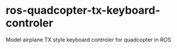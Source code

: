 # ros-quadcopter-tx-keyboard-controler
Model airplane TX style keyboard controler for quadcopter in ROS
